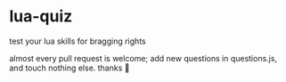 # lua-quiz
test your lua skills for bragging rights

almost every pull request is welcome; add new questions in questions.js, and touch nothing else. thanks :pray:
